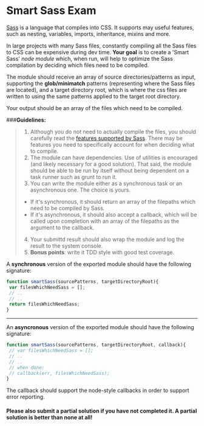 Smart Sass Exam
===============

[Sass](http://sass-lang.com/) is a language that compiles into CSS. 
It supports may useful features, such as nesting, variables, imports, inheritance, mixins and more. 

In large projects with many Sass files, constantly compiling all the Sass files to CSS can be expensive during dev time.
**Your goal** is to create a 'Smart Sass' *node module* which, when run, will help to optimize the Sass compilation by deciding which files need to be compiled.

The module should receive an array of source directories/patterns as input, supporting the **glob/minimatch** patterns (representing where the Sass files are located), and a target directory root, which is where the css files are written to using the same patterns applied to the target root directory.

Your output should be an array of the files which need to be compiled.

###**Guidelines:**

>1. Although you do not need to actually compile the files, you should carefully read the [features supported by Sass](http://sass-lang.com/guide). 
>There may be features you need to specifically account for when deciding what to compile.
>2. The module can have dependencies. Use of utilities is encouraged (and likely necessary for a good solution). 
>That said, the module should be able to be run by itself without being dependent on a task runner such as grunt to run it.
>3. You can write the module either as a synchronous task or an asynchronous one. The choice is yours.
>  * If it's synchronous, it should return an array of the filepaths which need to be compiled by Sass.
>  * If it's asynchronous, it should also accept a callback, which will be called upon completion with an array of the filepaths as the argument to the callback.
> 4. Your submittd result should also wrap the module and log the result to the system console.
> 5. **Bonus points**: write it TDD style with good test coverage.


A **synchronous** version of the exported module should have the following signature:
```js
function smartSass(sourcePatterns, targetDirectoryRoot){
 var filesWhichNeedSass = [];
 // .. 
 // ..
 return filesWhichNeedSass;
}

```
-----
An **asyncronous** version of the exported module should have the following signature:
```js
function smartSass(sourcePatterns, targetDirectoryRoot, callback){
 // var filesWhichNeedSass = [];
 // ..
 // ..
 // when done:
 // callback(err, filesWhichNeedSass);
}
```
The callback should support the node-style callbacks in order to support error reporting.


#### Please also submit a **partial solution** if you have not completed it. A partial solution is better than none at all!
